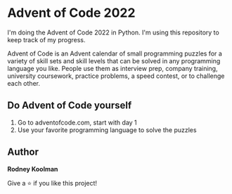 # Advent of Code 2022

I'm doing the Advent of Code 2022 in Python. I'm using this repository to keep track of my progress.

Advent of Code is an Advent calendar of small programming puzzles for a variety of skill sets and skill levels that can be solved in any programming language you like. People use them as interview prep, company training, university coursework, practice problems, a speed contest, or to challenge each other.

## Do Advent of Code yourself

1. Go to adventofcode.com, start with day 1
2. Use your favorite programming language to solve the puzzles

## Author

**Rodney Koolman**

Give a ⭐️ if you like this project!
